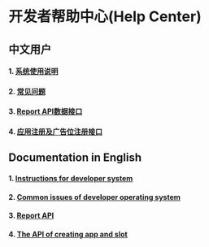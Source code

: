 # 开发者帮助中心(Help Center)


## 中文用户

#### 1. [系统使用说明](https://github.com/yumimobi/Developer-doc/blob/master/Developer%20operating%20instructions/%E7%B3%BB%E7%BB%9F%E4%BD%BF%E7%94%A8%E8%AF%B4%E6%98%8E.md)

#### 2. [常见问题](%E5%BC%80%E5%8F%91%E8%80%85%E5%B8%B8%E8%A7%81%E9%97%AE%E9%A2%98.md)

#### 3. [Report API数据接口](https://github.com/yumimobi/Developer-doc/blob/master/Report%20%20API%20specification/Report%20Api%20%E6%8E%A5%E5%8F%A3%E6%96%87%E6%A1%A3.md)

#### 4. [应用注册及广告位注册接口](traffic_unity_web/应用注册及广告位注册接口.md)

## Documentation in English

#### 1. [Instructions for developer system](https://github.com/yumimobi/Developer-doc/blob/master/Developer%20operating%20instructions/Developer%20Operating%20Instruction.md)

#### 2. [Common issues of developer operating system](https://github.com/yumimobi/Developer-doc/blob/master/Common%20issues%20of%20developer%20operating%20system/Common%20issues%20of%20developer%20operating%20system.md)

#### 3. [Report API ](https://github.com/yumimobi/Developer-doc/blob/master/Report%20%20API%20specification/Report%20Api%20%E6%8E%A5%E5%8F%A3%E6%96%87%E6%A1%A3.md)

#### 4. [The API of creating app and slot](traffic_unity_web/creating%20app%20and%20slot.md)
